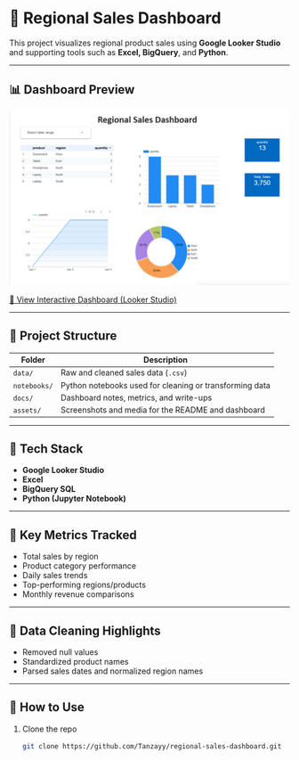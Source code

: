 # 🧭 Regional Sales Dashboard

This project visualizes regional product sales using **Google Looker Studio** and supporting tools such as **Excel, BigQuery**, and **Python**.

---

## 📊 Dashboard Preview

![Dashboard Screenshot](assets/dashboard.png)

[🔗 View Interactive Dashboard (Looker Studio)](https://lookerstudio.google.com/reporting/5d27f979-9835-4600-83e7-9c4fa90a9fc4)

---

## 📁 Project Structure

| Folder        | Description                                              |
|---------------|----------------------------------------------------------|
| `data/`       | Raw and cleaned sales data (`.csv`)                      |
| `notebooks/`  | Python notebooks used for cleaning or transforming data |
| `docs/`       | Dashboard notes, metrics, and write-ups                  |
| `assets/`     | Screenshots and media for the README and dashboard       |

---

## 🔧 Tech Stack

- **Google Looker Studio**
- **Excel**
- **BigQuery SQL**
- **Python (Jupyter Notebook)**

---

## 📌 Key Metrics Tracked

- Total sales by region
- Product category performance
- Daily sales trends
- Top-performing regions/products
- Monthly revenue comparisons

---

## 🧹 Data Cleaning Highlights

- Removed null values
- Standardized product names
- Parsed sales dates and normalized region names

---

## 🚀 How to Use

1. Clone the repo  
   ```bash
   git clone https://github.com/Tanzayy/regional-sales-dashboard.git
